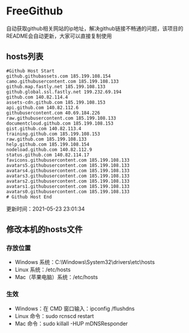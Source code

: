 # FreeGithub
自动获取github相关网站的ip地址，解决github链接不畅通的问题，该项目的README会自动更新，大家可以直接复制使用

## hosts列表
```base
#Github Host Start
github.githubassets.com 185.199.108.154
camo.githubusercontent.com 185.199.108.133
github.map.fastly.net 185.199.108.133
github.global.ssl.fastly.net 199.232.69.194
github.com 140.82.114.4
assets-cdn.github.com 185.199.108.153
api.github.com 140.82.112.6
githubusercontent.com 40.69.184.226
raw.githubusercontent.com 185.199.108.133
documentcloud.github.com 185.199.108.153
gist.github.com 140.82.113.4
training.github.com 185.199.108.153
raw.github.com 185.199.108.133
help.github.com 185.199.108.154
nodeload.github.com 140.82.112.9
status.github.com 140.82.114.17
favicons.githubusercontent.com 185.199.108.133
avatars5.githubusercontent.com 185.199.108.133
avatars4.githubusercontent.com 185.199.108.133
avatars3.githubusercontent.com 185.199.108.133
avatars2.githubusercontent.com 185.199.108.133
avatars1.githubusercontent.com 185.199.108.133
avatars0.githubusercontent.com 185.199.108.133
# Github Host End
```

更新时间：2021-05-23 23:01:34

## 修改本机的hosts文件
### 存放位置
* Windows 系统：C:\Windows\System32\drivers\etc\hosts
* Linux 系统：/etc/hosts
* Mac（苹果电脑）系统：/etc/hosts

### 生效
* Windows：在 CMD 窗口输入：ipconfig /flushdns
* Linux 命令：sudo rcnscd restart
* Mac 命令：sudo killall -HUP mDNSResponder